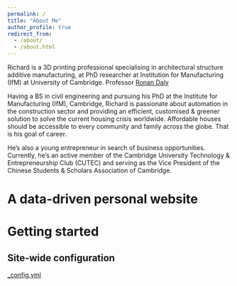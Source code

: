 ```yaml
---
permalink: /
title: "About Me"
author_profile: true
redirect_from: 
  - /about/
  - /about.html
---
```


Richard is a 3D printing professional specialising in architectural structure additive manufacturing, at PhD researcher at Institution for Manufacturing (IfM) at University of Cambridge. Professor [Ronan Daly](https://www.eng.cam.ac.uk/profiles/rd439) 

Having a BS in civil engineering and pursuing his PhD at the Institute for Manufacturing (IfM), Cambridge, Richard is passionate about automation in the construction sector and providing an efficient, customised & greener solution to solve the current housing crisis worldwide. Affordable houses should be accessible to every community and family across the globe. That is his goal of career. 

He’s also a young entrepreneur in search of business opportunities. Currently, he’s an active member of the Cambridge University Technology & Entrepreneurship Club (CUTEC) and serving as the Vice President of the Chinese Students & Scholars Association of Cambridge.

A data-driven personal website
======

Getting started
======


Site-wide configuration
------
[_config.yml](https://github.com/academicpages/academicpages.github.io/blob/master/_config.yml)
